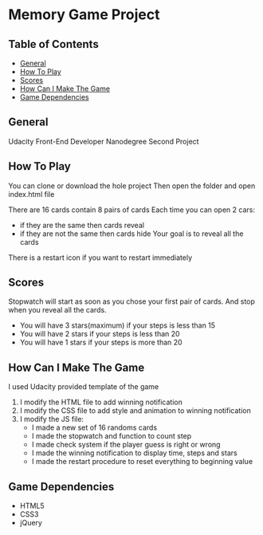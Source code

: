 # Memory Game Project


## Table of Contents

* [General](#general)
* [How To Play](#how-to-play)
* [Scores](#scores)
* [How Can I Make The Game](#how-can-I-make-the-game)
* [Game Dependencies](#game-dependencies)


## General 

Udacity Front-End Developer Nanodegree Second Project

## How To Play
You can clone or download the hole project
Then open the folder and open index.html file

There are 16 cards contain 8 pairs of cards
Each time you can open 2 cars:
* if they are the same then cards reveal
* if they are not the same then cards hide
Your goal is to reveal all the cards

There is a restart icon if you want to restart immediately

## Scores

Stopwatch will start as soon as you chose your first pair of cards.
And stop when you reveal all the cards.
* You will have 3 stars(maximum) if your steps is less than 15
* You will have 2 stars if your steps is less than 20
* You will have 1 stars if your steps is more than 20

## How Can I Make The Game

I used Udacity provided template of the game

1. I modify the HTML file to add winning notification
2. I modify the CSS file to add style and animation to winning notification
3. I modify the JS file:
	* I made a new set of 16 randoms cards
	* I made the stopwatch and function to count step
	* I made check system if the player guess is right or wrong
	* I made the winning notification to display time, steps and stars
	* I made the restart procedure to reset everything to beginning value

## Game Dependencies
* HTML5
* CSS3
* jQuery
